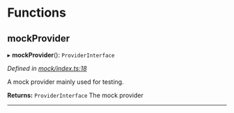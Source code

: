 

# Functions

<a id="mockprovider"></a>

##  mockProvider

▸ **mockProvider**(): `ProviderInterface`

*Defined in [mock/index.ts:18](https://github.com/polkadot-js/api/blob/389174b/packages/rpc-provider/src/mock/index.ts#L18)*

A mock provider mainly used for testing.

**Returns:** `ProviderInterface`
The mock provider

___

